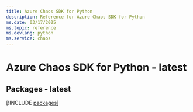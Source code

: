 ```yaml
---
title: Azure Chaos SDK for Python
description: Reference for Azure Chaos SDK for Python
ms.date: 03/17/2025
ms.topic: reference
ms.devlang: python
ms.service: chaos
---
```

# Azure Chaos SDK for Python - latest
## Packages - latest
[!INCLUDE [packages](chaos-index.md)]